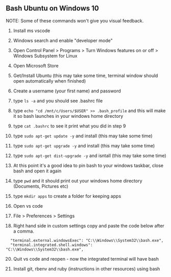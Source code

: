 ## Bash Ubuntu on Windows 10

NOTE: Some of these commands won't give you visual feedback.

1. Install ms vscode

2. Windows search and enable "developer mode"

3. Open Control Panel > Programs > Turn Windows features on or off > Windows Subsystem for Linux

4. Open Microsoft Store

5. Get/Install Ubuntu  (this may take some time, terminal window should open automatically when finished)

6. Create a username (your first name) and password 

7. type ```ls -a``` and you should see .bashrc file

9. type ```echo "cd /mnt/c/Users/$USER" >> .bash_profile``` and this will make it so bash launches in your windows home directory

10. type ```cat .bashrc``` to see it print what you did in step 9

11. type ```sudo apt-get update -y``` and install (this may take some time)

12. type ```sudo apt-get upgrade -y``` and install (this may take some time)

13. type ```sudo apt-get dist-upgrade -y``` and isntall (this may take some time)

14. At this point it's a good idea to pin bash to your windows taskbar, close bash and open it again

15. type ```pwd``` and it should print out your windows home directory (Documents, Pictures etc) 

16. type ```mkdir apps``` to create a folder for keeping apps

17. Open vs code

18. File > Preferences > Settings

19. Right hand side in custom settings copy and paste the code below after a comma.
```
  "terminal.external.windowsExec": "C:\\Windows\\System32\\bash.exe",
  "terminal.integrated.shell.windows": "C:\\Windows\\System32\\bash.exe",
```

20. Quit vs code and reopen - now the integrated terminal will have bash

21. Install git, rbenv and ruby (instructions in other resources) using bash